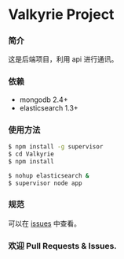 # Valkyrie Project

### 简介

这是后端项目，利用 api 进行通讯。

### 依赖

- mongodb 2.4+
- elasticsearch 1.3+

### 使用方法

```bash
$ npm install -g supervisor
$ cd Valkyrie
$ npm install

$ nohup elasticsearch &
$ supervisor node app
```

### 规范
可以在 [issues](https://github.com/scarletsky/Valkyrie/issues/3) 中查看。

### 欢迎 Pull Requests & Issues.
